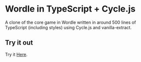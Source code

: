 # Wordle in TypeScript + Cycle.js

A clone of the core game in Wordle written in around 500 lines of TypeScript (including styles) using Cycle.js and vanilla-extract.

## Try it out

Try it [Here](https://stupefied-ptolemy-43aada.netlify.app).
